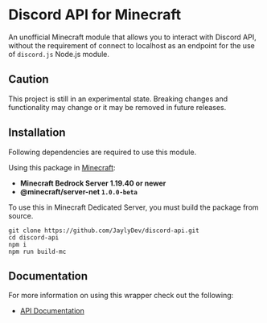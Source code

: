 # Discord API for Minecraft

An unofficial Minecraft module that allows you to interact with Discord API, without the requirement of connect to localhost as an endpoint for the use of `discord.js` Node.js module.

## Caution

This project is still in an experimental state. Breaking changes and functionality may change or it may be removed in future releases.

## Installation

Following dependencies are required to use this module.

Using this package in [Minecraft](https://minecraft.net/):

- **Minecraft Bedrock Server 1.19.40 or newer**
- **@minecraft/server-net `1.0.0-beta`**

To use this in Minecraft Dedicated Server, you must build the package from source.

```sh-session
git clone https://github.com/JaylyDev/discord-api.git
cd discord-api
npm i
npm run build-mc
```

## Documentation

For more information on using this wrapper check out the following:

- [API Documentation](https://jaylydev.github.io/discord-api/)